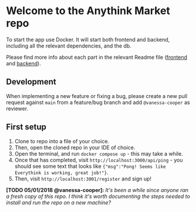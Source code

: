 # Welcome to the Anythink Market repo

To start the app use Docker. It will start both frontend and backend, including all the relevant dependencies, and the db.

Please find more info about each part in the relevant Readme file ([frontend](frontend/readme.md) and [backend](backend/README.md)).

## Development

When implementing a new feature or fixing a bug, please create a new pull request against `main` from a feature/bug branch and add `@vanessa-cooper` as reviewer.

## First setup

1. Clone to repo into a file of your choice.
2. Then, open the cloned repo in your IDE of choice.
3. Open the terminal, and run `docker compose up` - this may take a while.
4. Once that has completed, visit `http://localhost:3000/api/ping` - you should see some text that looks like `{"msg":"Pong! Seems like Everythink is working, great job!"}`.
5. Then, visit `http://localhost:3001/register` and sign up!

**[TODO 05/01/2018 @vanessa-cooper]:** _It's been a while since anyone ran a fresh copy of this repo. I think it's worth documenting the steps needed to install and run the repo on a new machine?_
